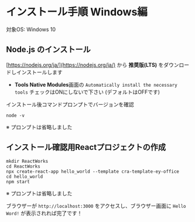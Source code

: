 # インストール手順 Windows編

対象OS: Windows 10


## Node.js のインストール

[https://nodejs.org/ja/](https://nodejs.org/ja/)  から **推奨版(LTS)** をダウンロードしインストールします

* **Tools Native Modules**画面の `Automatically install the necessary tools` チェックはONにしないで下さい (デフォルトはOFFです)

インストール後コマンドプロンプトでバージョンを確認

```shell
node -v
```

※ プロンプトは省略しました

## インストール確認用Reactプロジェクトの作成

~~~shell
mkdir ReactWorks
cd ReactWorks
npx create-react-app hello_world --template cra-template-ey-office
cd hello_world
npm start
~~~

※ プロンプトは省略しました

ブラウザーが `http://localhost:3000` をアクセスし、ブラウザー画面に `Hello Word!`  が表示されれば完了です！
